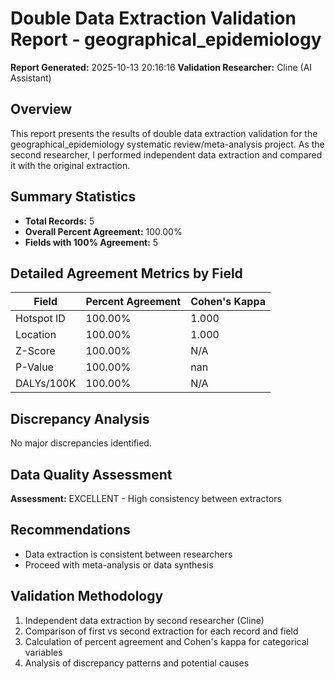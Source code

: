 # Double Data Extraction Validation Report - geographical_epidemiology

**Report Generated:** 2025-10-13 20:16:16
**Validation Researcher:** Cline (AI Assistant)

## Overview
This report presents the results of double data extraction validation for the geographical_epidemiology systematic review/meta-analysis project. As the second researcher, I performed independent data extraction and compared it with the original extraction.

## Summary Statistics
- **Total Records:** 5
- **Overall Percent Agreement:** 100.00%
- **Fields with 100% Agreement:** 5

## Detailed Agreement Metrics by Field

| Field | Percent Agreement | Cohen's Kappa |
|-------|------------------|---------------|
| Hotspot ID | 100.00% | 1.000 |
| Location | 100.00% | 1.000 |
| Z-Score | 100.00% | N/A |
| P-Value | 100.00% | nan |
| DALYs/100K | 100.00% | N/A |

## Discrepancy Analysis

No major discrepancies identified.

## Data Quality Assessment

**Assessment:** EXCELLENT - High consistency between extractors

## Recommendations

- Data extraction is consistent between researchers
- Proceed with meta-analysis or data synthesis

## Validation Methodology

1. Independent data extraction by second researcher (Cline)
2. Comparison of first vs second extraction for each record and field
3. Calculation of percent agreement and Cohen's kappa for categorical variables
4. Analysis of discrepancy patterns and potential causes
